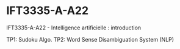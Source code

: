# IFT3335-A-A22
IFT3335-A-A22 - Intelligence artificielle : introduction

TP1: Sudoku Algo. 
TP2: Word Sense Disambiguation System (NLP) 

